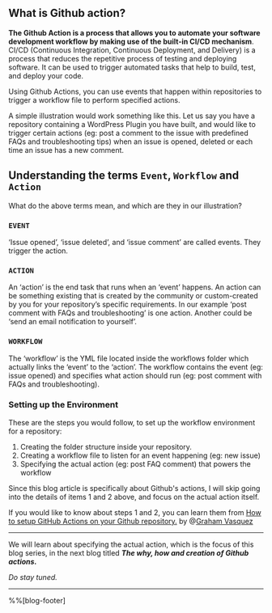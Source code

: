 ## What is Github action?

**The Github Action is a process that allows you to automate your software development workflow by making use of the built-in CI/CD mechanism**. CI/CD (Continuous Integration, Continuous Deployment, and Delivery) is a process that reduces the repetitive process of testing and deploying software. It can be used to trigger automated tasks that help to build, test, and deploy your code. 

Using Github Actions, you can use events that happen within repositories to trigger a workflow file to perform specified actions.

A simple illustration would work something like this. Let us say you have a repository containing a WordPress Plugin you have built, and would like to trigger certain actions (eg: post a comment to the issue with predefined FAQs and troubleshooting tips) when an issue is opened, deleted or each time an issue has a new comment. 


## Understanding the terms `Event`, `Workflow` and `Action`
What do the above terms mean, and which are they in our illustration?

### `EVENT`
‘Issue opened’, ‘issue deleted’, and ‘issue comment’ are called events. They trigger the action. 

### `ACTION`
An ‘action’ is the end task that runs when an ‘event’ happens. An action can be something existing that is created by the community or custom-created by you for your repository’s specific requirements. In our example ‘post comment with FAQs and troubleshooting’ is one action. Another could be ‘send an email notification to yourself’.

### `WORKFLOW`
The ‘workflow’ is the YML file located inside the workflows folder which actually links the ‘event’ to the ‘action’. The workflow contains the event (eg: issue opened) and specifies what action should run (eg: post comment with FAQs and troubleshooting).


### Setting up the Environment

These are the steps you would follow, to set up the workflow environment for a repository:

1. Creating the folder structure inside your repository.
1. Creating a workflow file to listen for an event happening (eg: new issue)
1. Specifying the actual action (eg: post FAQ comment) that powers the workflow

Since this blog article is specifically about Github's actions, I will skip going into the details of items 1 and 2 above, and focus on the actual action itself.

If you would like to know about steps 1 and 2, you can learn them from  [How to setup GitHub Actions on your Github repository.](https://blog.gvasquez.dev/how-to-setup-github-actions-on-your-github-repository ) by @[Graham Vasquez](@gv14982)

---

We will learn about specifying the actual action, which is the focus of this blog series, in the next blog titled ***The why, how and creation of Github actions.***

_Do stay tuned._

---

%%[blog-footer]
